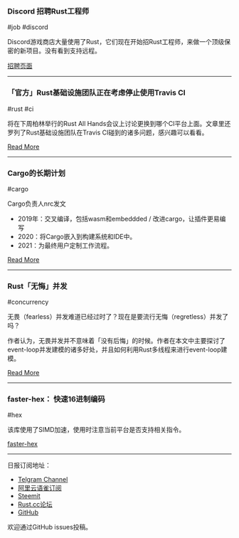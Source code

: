 ### Discord 招聘Rust工程师

#job #discord

Discord游戏商店大量使用了Rust，它们现在开始招Rust工程师，来做一个顶级保密的新项目。没有看到支持远程。

[招聘页面](https://discordapp.com/jobs/4200751002)

---

### 「官方」Rust基础设施团队正在考虑停止使用Travis CI

#rust #ci

将在下周柏林举行的Rust All Hands会议上讨论更换到哪个CI平台上面。文章里还罗列了Rust基础设施团队在Travis CI碰到的诸多问题，感兴趣可以看看。

[Read More](https://internals.rust-lang.org/t/which-ci-platform-should-rust-use/9322)

---

### Cargo的长期计划

#cargo

Cargo负责人nrc发文

- 2019年：交叉编译，包括wasm和embeddded / 改进cargo，让插件更易编写
- 2020：将Cargo嵌入到构建系统和IDE中。
- 2021：为最终用户定制工作流程。

[Read More](https://www.ncameron.org/blog/cargos-next-few-years/)

---

### Rust「无悔」并发

#concurrency

无畏（fearless）并发难道已经过时了？现在是要流行无悔（regretless）并发了吗？

作者认为，无畏并发并不意味着「没有后悔」的时候。作者在本文中主要探讨了event-loop并发建模的诸多好处，并且如何利用Rust多线程来进行event-loop建模。

[Read More](https://medium.com/@polyglot_factotum/rust-regret-less-concurrency-2238b9e53333)

---

### faster-hex： 快速16进制编码

#hex

该库使用了SIMD加速，使用时注意当前平台是否支持相关指令。

[faster-hex](https://github.com/nervosnetwork/faster-hex)

---

日报订阅地址：

- [Telgram Channel](https://t.me/rust_daily_news )
- [阿里云语雀订阅](https://www.yuque.com/chaosbot/rustnews)
- [Steemit](https://steemit.com/@blackanger)
- [Rust.cc论坛](https://rust.cc)
- [GitHub](https://github.com/RustStudy/rust_daily_news)

欢迎通过GitHub issues投稿。